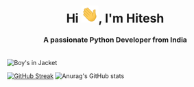 <h1 align="center">Hi <img src="https://raw.githubusercontent.com/benbahrenburg/benbahrenburg/main/assets/wave.gif" width="40" alt="Boy's in Jacket">, I'm Hitesh</h1>
<h3 align="center">A passionate Python Developer from India</h3><br>
<img align="center" src="https://devtechnosys.com/insights/wp-content/uploads/2022/02/MEAN-Stack-Work.gif" alt="Boy's in Jacket"><br>

[![GitHub Streak](https://streak-stats.demolab.com/?user=Hvshitesh&theme=tokyonight-duo)](https://git.io/streak-stats)
![Anurag's GitHub stats](https://github-readme-stats.vercel.app/api?username=Hvshitesh&show_icons=true&theme=radical)

